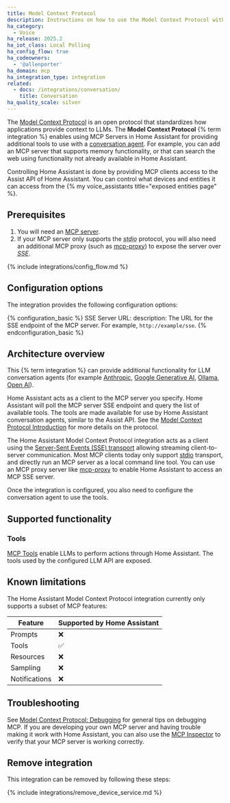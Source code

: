 ```yaml
---
title: Model Context Protocol
description: Instructions on how to use the Model Context Protocol with Home Assistant.
ha_category:
  - Voice
ha_release: 2025.2
ha_iot_class: Local Polling
ha_config_flow: true
ha_codeowners:
  - '@allenporter'
ha_domain: mcp
ha_integration_type: integration
related:
  - docs: /integrations/conversation/
    title: Conversation
ha_quality_scale: silver
---
```


The [Model Context Protocol](https://modelcontextprotocol.io) is an open protocol that
standardizes how applications provide context to LLMs. The **Model Context Protocol** {% term integration %}
enables using MCP Servers in Home Assistant for providing additional tools to use with a
[conversation agent](/integrations/conversation). For example, you can add an MCP server that
supports memory functionality, or that can search the web using functionality not already
available in Home Assistant.

Controlling Home Assistant is done by providing MCP clients access to the Assist API of Home
Assistant. You can control what devices and entities it can access from the {% my voice_assistants title="exposed entities page" %}.

## Prerequisites

1. You will need an [MCP server](https://modelcontextprotocol.io/examples).
1. If your MCP server only supports the <abbr title="Standard input/output">*stdio*</abbr> protocol, you will also need an additional
   MCP proxy (such as [mcp-proxy](https://github.com/sparfenyuk/mcp-proxy)) to expose
   the server over <abbr title="Server-sent events">*SSE*</abbr>.

{% include integrations/config_flow.md %}

## Configuration options

The integration provides the following configuration options:

{% configuration_basic %}
SSE Server URL:
  description: The URL for the SSE endpoint of the MCP server. For example, `http://example/sse`.
{% endconfiguration_basic %}

## Architecture overview

This {% term integration %} can provide additional functionality for LLM conversation agents
(for example [Anthropic](/integrations/anthropic/), [Google Generative AI](/integrations/google_generative_ai_conversation), [Ollama](/integrations/ollama/), [Open AI](/integrations/openai_conversation/)). 

Home Assistant acts as a client to the MCP server you specify. Home Assistant will
poll the MCP server SSE endpoint and query the list of available tools. The tools are
made available for use by Home Assistant conversation agents, similar to the Assist API.
See the [Model Context Protocol Introduction](https://modelcontextprotocol.io/introduction#general-architecture)
for more details on the protocol.

The Home Assistant Model Context Protocol integration acts as a client using the
[Server-Sent Events (SSE) transport](https://modelcontextprotocol.io/docs/concepts/transports#server-sent-events-sse)
allowing streaming client-to-server communication. Most MCP clients today only support
[stdio](https://modelcontextprotocol.io/docs/concepts/transports#standard-input-output-stdio) transport,
and directly run an MCP server as a local command line tool. You can 
use an MCP proxy server like [mcp-proxy](https://github.com/sparfenyuk/mcp-proxy)
to enable Home Assistant to access an MCP SSE server.

Once the integration is configured, you also need to configure the conversation
agent to use the tools.

## Supported functionality

### Tools

[MCP Tools](https://modelcontextprotocol.io/docs/concepts/tools) enable LLMs to
perform actions through Home Assistant. The tools used by the configured LLM API
are exposed.

## Known limitations

The Home Assistant Model Context Protocol integration currently only supports a
subset of MCP features:

| Feature | Supported by Home Assistant |
| ------- | --------- |
| Prompts | ❌ |
| Tools | ✅ |
| Resources | ❌ |
| Sampling | ❌ |
| Notifications | ❌ |

## Troubleshooting

See [Model Context Protocol: Debugging](https://modelcontextprotocol.io/docs/tools/debugging) for
general tips on debugging MCP. If you are developing your own MCP server and having trouble making it work
with Home Assistant, you can also use the [MCP Inspector](https://github.com/modelcontextprotocol/inspector)
to verify that your MCP server is working correctly.


## Remove integration

This integration can be removed by following these steps:

{% include integrations/remove_device_service.md %}
